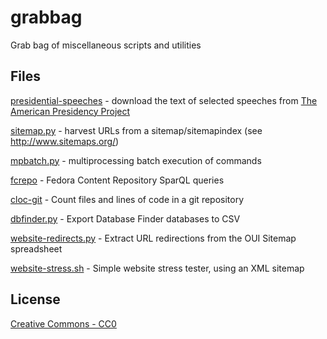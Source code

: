 # grabbag

Grab bag of miscellaneous scripts and utilities

## Files

[presidential-speeches](presidential-speeches) - download the text of selected speeches from [The American Presidency Project](http://www.presidency.ucsb.edu/)

[sitemap.py](sitemap.py) - harvest URLs from a sitemap/sitemapindex (see http://www.sitemaps.org/)

[mpbatch.py](mpbatch.py) - multiprocessing batch execution of commands

[fcrepo](fcrepo) - Fedora Content Repository SparQL queries

[cloc-git](cloc-git) - Count files and lines of code in a git repository

[dbfinder.py](dbfinder.py) - Export Database Finder databases to CSV

[website-redirects.py](website-redirects.py) - Extract URL redirections from the OUI Sitemap spreadsheet

[website-stress.sh](website-stress.sh) - Simple website stress tester, using an XML sitemap

## License

[Creative Commons - CC0](http://creativecommons.org/publicdomain/zero/1.0/)
